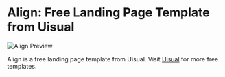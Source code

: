 # Align: Free Landing Page Template from Uisual

![Align Preview](https://res.cloudinary.com/uisual/image/upload/assets/screenshots/align.png)

Align is a free landing page template from Uisual. Visit [Uisual](https://uisual.com) for more free templates.